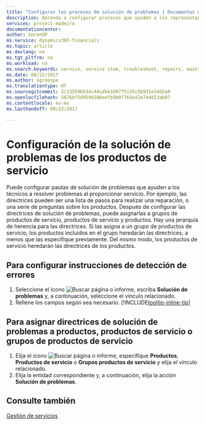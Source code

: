 ```yaml
---
title: "Configurar los procesos de solución de problemas | Documentos de Microsoft"
description: Aprenda a configurar procesos que ayuden a los representantes de servicio a identificar y resolver problemas con productos de servicio.
services: project-madeira
documentationcenter: 
author: SorenGP
ms.service: dynamics365-financials
ms.topic: article
ms.devlang: na
ms.tgt_pltfrm: na
ms.workload: na
ms.search.keywords: service, service item, troubleshoot, repairs, maintenance
ms.date: 08/22/2017
ms.author: sgroespe
ms.translationtype: HT
ms.sourcegitcommit: 2c13559bb3dc44cdb61697f5135c5b931e34d2a8
ms.openlocfilehash: 5876bf5d959d106eefb9b0f765e42e74dd13ab07
ms.contentlocale: es-mx
ms.lasthandoff: 09/22/2017

---
```


# <a name="setting-up-troubleshooting-for-service-items"></a>Configuración de la solución de problemas de los productos de servicio
Puede configurar pautas de solución de problemas que ayuden a los técnicos a resolver problemas al proporcionar servicio. Por ejemplo, las directrices pueden ser una lista de pasos para realizar una reparación, o una serie de preguntas sobre los productos. Después de configurar las directrices de solución de problemas, puede asignarlas a grupos de productos de servicio, productos de servicio y productos. Hay una jerarquía de herencia para las directrices. Si las asigna a un grupo de productos de servicio, los productos incluidos en el grupo heredarán las directrices, a menos que las especifique previamente. Del mismo modo, los productos de servicio heredarán las directrices de los productos.  

## <a name="to-set-up-troubleshooting-guidelines"></a>Para configurar instrucciones de detección de errores
1. Seleccione el icono ![Buscar página o informe](media/ui-search/search_small.png "icono Buscar página o informe"), escriba **Solución de problemas** y, a continuación, seleccione el vínculo relacionado.  
2. Rellene los campos según sea necesario. [!INCLUDE[tooltip-inline-tip](includes/tooltip-inline-tip_md.md)]  

## <a name="to-assign-troubleshooting-guidelines-to-items-service-items-or-service-item-groups"></a>Para asignar directrices de solución de problemas a productos, productos de servicio o grupos de productos de servicio
1. Elija el icono ![Buscar página o informe](media/ui-search/search_small.png "icono Buscar página o informe"), especifique **Productos**, **Productos de servicio** o **Grupos productos de servicio** y elija el vínculo relacionado.  
2. Elija la entidad correspondiente y, a continuación, elija la acción **Solución de problemas**.  

## <a name="see-also"></a>Consulte también
[Gestión de servicios](service-service.md)

